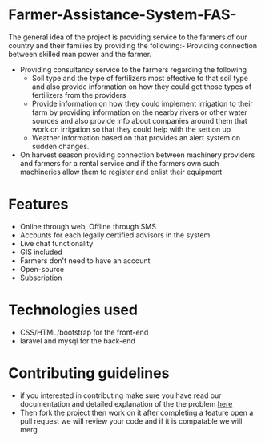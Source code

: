 # Farmer-Assistance-System-FAS-

The general idea of the project is providing service to the farmers of our country and their families by providing the following:-
Providing connection between skilled man power and the farmer.
- Providing consultancy service to the farmers regarding the following
   - Soil type and the type of fertilizers most effective to that soil type and also provide information on how they could get those types of fertilizers from the providers
   - Provide information on how they could implement irrigation to their farm by providing information on the nearby rivers or other water sources and also provide info about companies around them that work on irrigation so that they could help with the settion up
   - Weather information based on that provides an alert system on sudden changes.
- On harvest season providing connection between machinery providers and farmers for a rental service and if the farmers own such machineries allow them to register and enlist their equipment 
# Features
- Online through web, Offline through SMS
- Accounts for each legally certified advisors in the system 
- Live chat functionality
- GIS included
- Farmers don't need to have an account
- Open-source 
- Subscription 

# Technologies used
- CSS/HTML/bootstrap for the front-end
- laravel and mysql for the back-end
# Contributing guidelines
* if you interested in contributing make sure you have read our documentation and detailed explanation of the the problem [here](https://docs.google.com/document/d/1gDSU1JXv6srPCstIh6OJU7uFp4Ifl8OxIeRuXGqD8hc/edit#heading=h.rigo96xw2rmo "google doc") 
* Then fork the project then work on it after completing a feature open a pull request we will review your code and if it is compatable we will merg
